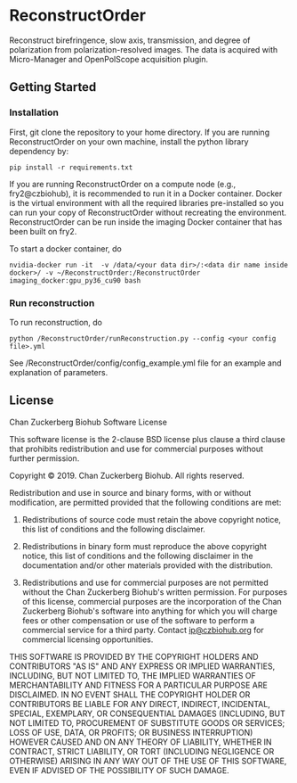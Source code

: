 # ReconstructOrder
Reconstruct birefringence, slow axis, transmission, and degree of polarization from polarization-resolved images.
The data is acquired with Micro-Manager and OpenPolScope acquisition plugin.

## Getting Started
### Installation 
First, git clone the repository to your home directory. 
If you are running ReconstructOrder on your own machine, install the python library dependency by:

```buildoutcfg
pip install -r requirements.txt
```

If you are running ReconstructOrder on a compute node (e.g., fry2@czbiohub), it is recommended to run it in a Docker container. 
Docker is the virtual environment with all the required libraries pre-installed so you can run your copy of 
ReconstructOrder without recreating the environment. 
ReconstructOrder can be run inside the imaging Docker container that has been built on fry2. 

To start a docker container, do 
```buildoutcfg
nvidia-docker run -it  -v /data/<your data dir>/:<data dir name inside docker>/ -v ~/ReconstructOrder:/ReconstructOrder imaging_docker:gpu_py36_cu90 bash
```
### Run reconstruction
To run reconstruction, do
```buildoutcfg
python /ReconstructOrder/runReconstruction.py --config <your config file>.yml
```

See /ReconstructOrder/config/config_example.yml file for an example and explanation of parameters. 

## License
Chan Zuckerberg Biohub Software License

This software license is the 2-clause BSD license plus clause a third clause
that prohibits redistribution and use for commercial purposes without further
permission.

Copyright © 2019. Chan Zuckerberg Biohub.
All rights reserved.

Redistribution and use in source and binary forms, with or without
modification, are permitted provided that the following conditions are met:

1.	Redistributions of source code must retain the above copyright notice,
this list of conditions and the following disclaimer.

2.	Redistributions in binary form must reproduce the above copyright notice,
this list of conditions and the following disclaimer in the documentation
and/or other materials provided with the distribution.

3.	Redistributions and use for commercial purposes are not permitted without
the Chan Zuckerberg Biohub's written permission. For purposes of this license,
commercial purposes are the incorporation of the Chan Zuckerberg Biohub's
software into anything for which you will charge fees or other compensation or
use of the software to perform a commercial service for a third party.
Contact ip@czbiohub.org for commercial licensing opportunities.

THIS SOFTWARE IS PROVIDED BY THE COPYRIGHT HOLDERS AND CONTRIBUTORS "AS IS"
AND ANY EXPRESS OR IMPLIED WARRANTIES, INCLUDING, BUT NOT LIMITED TO, THE
IMPLIED WARRANTIES OF MERCHANTABILITY AND FITNESS FOR A PARTICULAR PURPOSE ARE
DISCLAIMED. IN NO EVENT SHALL THE COPYRIGHT HOLDER OR CONTRIBUTORS BE LIABLE
FOR ANY DIRECT, INDIRECT, INCIDENTAL, SPECIAL, EXEMPLARY, OR CONSEQUENTIAL
DAMAGES (INCLUDING, BUT NOT LIMITED TO, PROCUREMENT OF SUBSTITUTE GOODS OR
SERVICES; LOSS OF USE, DATA, OR PROFITS; OR BUSINESS INTERRUPTION) HOWEVER
CAUSED AND ON ANY THEORY OF LIABILITY, WHETHER IN CONTRACT, STRICT LIABILITY,
OR TORT (INCLUDING NEGLIGENCE OR OTHERWISE) ARISING IN ANY WAY OUT OF THE USE
OF THIS SOFTWARE, EVEN IF ADVISED OF THE POSSIBILITY OF SUCH DAMAGE. 